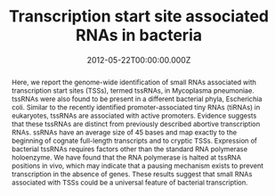 ﻿---
title: "Transcription start site associated RNAs in bacteria"
publication_types: ["2"]
# Author notes (optional)
authors: 
  - Eva Yus
  - Marc Güell
  - Ana P Vivancos
  - Wei-Hua Chen
  - María Lluch-Senar
  - Javier Delgado
  - Anne-Claude Gavin
  - Peer Bork
  - Luis Serrano


# Author notes (optional)
author_notes: []

publication_short: 
abstract: >-
  Here, we report the genome-wide identification of small RNAs associated with transcription start sites (TSSs), termed tssRNAs, in Mycoplasma pneumoniae. tssRNAs were also found to be present in a different bacterial phyla, Escherichia coli. Similar to the recently identified promoter-associated tiny RNAs (tiRNAs) in eukaryotes, tssRNAs are associated with active promoters. Evidence suggests that these tssRNAs are distinct from previously described abortive transcription RNAs. ssRNAs have an average size of 45 bases and map exactly to the beginning of cognate full-length transcripts and to cryptic TSSs. Expression of bacterial tssRNAs requires factors other than the standard RNA polymerase holoenzyme. We have found that the RNA polymerase is halted at tssRNA positions in vivo, which may indicate that a pausing mechanism exists to prevent transcription in the absence of genes. These results suggest that small RNAs associated with TSSs could be a universal feature of bacterial transcription.

draft: false
featured: ture

slides: null
url_pdf: https://www.embopress.org/doi/epdf/10.1038/msb.2012.16
image:
  caption: ""
  focal_point: ""
  preview_only: false
summary: ""
url_dataset: ""
url_project: ""
url_source: ""
url_video: ""

doi: 10.1038/msb.2012.16
tags:
  - Mol Syst Biol
publication: Mol Syst Biol
projects: []
date: 2012-05-22T00:00:00.000Z
url_slides: ""
publishDate: 2017-01-01T00:00:00.000Z
url_poster: ""
url_code: ""
---

